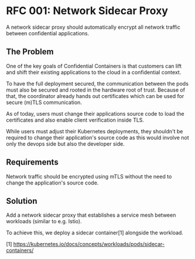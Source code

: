 # RFC 001: Network Sidecar Proxy

A network sidecar proxy should automatically encrypt all network traffic
between confidential applications.

## The Problem

One of the key goals of Confidential Containers is that customers can lift and
shift their existing applications to the cloud in a confidential context.

To have the full deployment secured, the communication between the pods must
also be secured and rooted in the hardware root of trust. Because of that,
the coordinator already hands out certificates which can be used for secure
(m)TLS communication.

As of today, users must change their applications source code to load
the certificates and also enable client verification inside TLS.

While users must adjust their Kubernetes deployments, they shouldn't be required
to change their application's source code as this would involve not only the
devops side but also the developer side.

## Requirements

Network traffic should be encrypted using mTLS without the need to change the
application's source code.

## Solution

Add a network sidecar proxy that establishes a service mesh between workloads
(similar to e.g. Istio).

To achieve this, we deploy a sidecar container[1] alongside the workload.

[1] <https://kubernetes.io/docs/concepts/workloads/pods/sidecar-containers/>

<!--

## Alternatives Considered

### Exposing more of KubeadmConfig

We could allow users to supply their own patches to `KubeadmConfig` for finer
control over the installation. We don't want to do this because:

1. It does not solve the problem of image verification - we'd still need to
   derive image hashes from somewhere.
2. It's easy to accidentally leave charted territory when applying config
   overrides, and responsibilities are unclear in that case: should users be
   allowed to configure network, etcd, etc.?
3. The way Kubernetes exposes the configuration is an organically grown mess:
   registries are now in multiple structs, path names are hard-coded to some
   extent and versions come from somewhere else entirely (cf.
   kubernetes/kubernetes#102502).

### Ship the container images with the OS

We could bundle all control plane images in our OS image and configure kubeadm
to never pull images. This would make Constellation independent of external
image resources at the expense of flexibility: overriding the control plane
images in development setups would be harder, and we would not be able to
support user-provided images anymore.

-->

